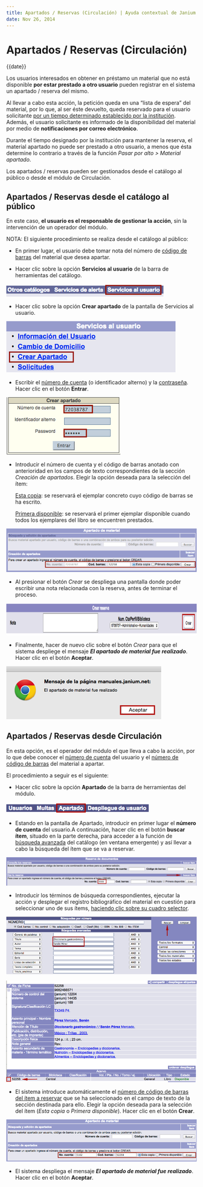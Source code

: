 ```yaml
---
title: Apartados / Reservas (Circulación) | Ayuda contextual de Janium
date: Nov 26, 2014
---
```


# Apartados / Reservas (Circulación)

{{date}}

Los usuarios interesados en obtener en préstamo un material que no está
disponible **por estar prestado a otro usuario** pueden registrar en el
sistema un apartado / reserva del mismo.

Al llevar a cabo esta acción, la petición queda en una “lista de espera”
del material, por lo que, al ser éste devuelto, queda reservado para el
usuario solicitante <span style="text-decoration: underline;">por un
tiempo determinado establecido por la institución</span>. Además, el
usuario solicitante es informado de la disponibilidad del material por
medio de **notificaciones por correo electrónico**.

Durante el tiempo designado por la institución para mantener la reserva,
el material apartado no puede ser prestado a otro usuario, a menos que
ésta determine lo contrario a través de la función *Pasar por alto &gt;
Material apartado*.

Los apartados / reservas pueden ser gestionados desde el catálogo al
público o desde el módulo de Circulación.

## Apartados / Reservas desde el catálogo al público

En este caso, **el usuario es el responsable de gestionar la acción**,
sin la intervención de un operador del módulo.

NOTA: El siguiente procedimiento se realiza desde el catálogo al
público:

-   En primer lugar, el usuario debe tomar nota del número de <span
    style="text-decoration: underline;">código de barras</span> del
    material que desea apartar.

-   Hacer clic sobre la opción **Servicios al usuario** de la barra de
    herramientas del catálogo.

![Opción Servicios al usuario](Reservas_opac.png)

-   Hacer clic sobre la opción **Crear apartado** de la pantalla de
    Servicios al usuario.

![Opción Crear apartado](Reservas_opac2.png)

-   Escribir el <span style="text-decoration: underline;">número de
    cuenta</span> (o identificador alterno) y la <span
    style="text-decoration: underline;">contraseña</span>. Hacer clic en
    el botón **Entrar**.

![Pantalla de identificación en el catálogo](Reservas_opac3.png)

-   Introducir el número de cuenta y el código de barras anotado con
    anterioridad en los campos de texto correspondientes de la sección
    *Creación de apartados*. Elegir la opción deseada para la selección
    del ítem:

    <span style="text-decoration: underline;">Esta copia</span>: se
    reservará el ejemplar concreto cuyo código de barras se ha escrito.

    <span style="text-decoration: underline;">Primera disponible</span>:
    se reservará el primer ejemplar disponible cuando todos los
    ejemplares del libro se encuentren prestados.

![Pantalla de gestión de apartados / reservas - catálogo](Reservas_opac4.png)

-   Al presionar el botón *Crear* se despliega una pantalla donde poder
    escribir una nota relacionada con la reserva, antes de terminar el
    proceso.

[<img src="Crear_apartado1.png" alt="Crear_apartado1" width="1044" height="85">](Crear_apartado1.png)

-   Finalmente, hacer de nuevo clic sobre el botón *Crear* para que el
    sistema despliege el mensaje ***El apartado de material fue
    realizado***. Hacer clic en el botón **Aceptar**.

[<img src="Crear_apartado2.png" alt="Crear_apartado2"  width="410" height="140">](Crear_apartado2.png)

## Apartados / Reservas desde Circulación

En esta opción, es el operador del módulo el que lleva a cabo la acción,
por lo que debe conocer el <span
style="text-decoration: underline;">número de cuenta</span> del usuario
y el <span style="text-decoration: underline;">número de código de
barras</span> del material a apartar.

El procedimiento a seguir es el siguiente:

-   Hacer clic sobre la opción **Apartado** de la barra de herramientas
    del módulo.

!["Entrada a la función de apartados / reservas](Opcion_reservas.png)

-   Estando en la pantalla de Apartado, introducir en primer lugar el
    **número de cuenta** del usuario.A continuación, hacer clic en el
    botón **buscar ítem**, situado en la parte derecha, para acceder a
    la función de <span style="text-decoration: underline;">búsqueda
    avanzada</span> del catálogo (en ventana emergente) y así llevar a
    cabo la búsqueda del ítem que se va a reservar.

![Búsqueda de ítem para apartado](Busqueda_item_apartado.png)

-   Introducir los términos de búsqueda correspondientes, ejecutar la
    acción y desplegar el registro bibliográfico del material en
    cuestión para seleccionar uno de sus ítems, <span
    style="text-decoration: underline;">haciendo clic sobre su cuadro
    selector</span>.

![Búsqueda de ítem para apartado 2](Busqueda_item_apartado2.png)

![Búsqueda de ítem para apartado 3](Busqueda_item_apartado3.png)

-   El sistema introduce automáticamente el <span
    style="text-decoration: underline;">número de código de barras del
    ítem a reservar</span> que se ha seleccionado en el campo de texto
    de la sección destinada para ello. Elegir la opción deseada para la
    selección del ítem (*Esta copia* o *Primera disponible*). Hacer clic
    en el botón **Crear**.

![Pantalla de gestión de apartados / reservas - Circulación](Reservas_circulacion.png)

-   El sistema despliega el mensaje ***El apartado de material fue
    realizado***. Hacer clic en el botón **Aceptar**.

